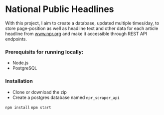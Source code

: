 # National Public Headlines

With this project, I aim to create a database, updated multiple times/day, to store page-position as well as headline text and other data for each article headline from www.npr.org and make it accessible through REST API endpoints. 

### Prerequisits for running locally:
* Node.js
* PostgreSQL

### Installation

* Clone or download the zip
* Create a postgres database named `npr_scraper_api`

```npm install```
```npm start```

